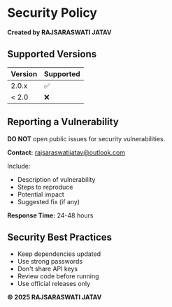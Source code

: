 # Security Policy

**Created by RAJSARASWATI JATAV**

## Supported Versions

| Version | Supported          |
| ------- | ------------------ |
| 2.0.x   | :white_check_mark: |
| < 2.0   | :x:                |

## Reporting a Vulnerability

**DO NOT** open public issues for security vulnerabilities.

**Contact:** rajsaraswatijatav@outlook.com

Include:
- Description of vulnerability
- Steps to reproduce
- Potential impact
- Suggested fix (if any)

**Response Time:** 24-48 hours

## Security Best Practices

- Keep dependencies updated
- Use strong passwords
- Don't share API keys
- Review code before running
- Use official releases only

**© 2025 RAJSARASWATI JATAV**
